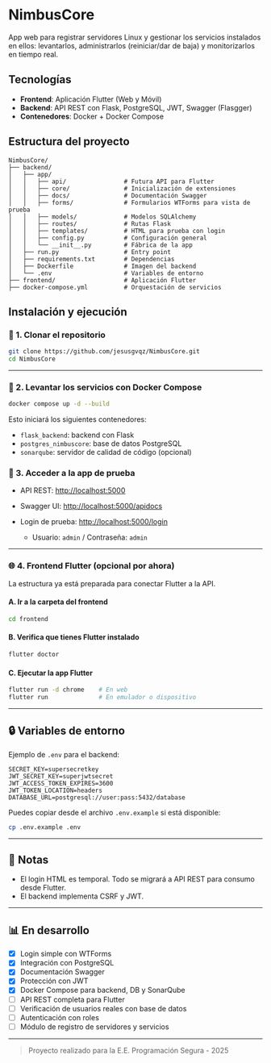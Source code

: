 # NimbusCore

App web para registrar servidores Linux y gestionar los servicios instalados en ellos: levantarlos, administrarlos (reiniciar/dar de baja) y monitorizarlos en tiempo real.

## Tecnologías

* **Frontend**: Aplicación Flutter (Web y Móvil)
* **Backend**: API REST con Flask, PostgreSQL, JWT, Swagger (Flasgger)
* **Contenedores**: Docker + Docker Compose

## Estructura del proyecto

```
NimbusCore/
├── backend/
│   ├── app/
│   │   ├── api/                # Futura API para Flutter
│   │   ├── core/               # Inicialización de extensiones
│   │   ├── docs/               # Documentación Swagger
│   │   ├── forms/              # Formularios WTForms para vista de prueba
│   │   ├── models/             # Modelos SQLAlchemy
│   │   ├── routes/             # Rutas Flask
│   │   ├── templates/          # HTML para prueba con login
│   │   ├── config.py           # Configuración general
│   │   └── __init__.py         # Fábrica de la app
│   ├── run.py                  # Entry point
│   ├── requirements.txt        # Dependencias
│   ├── Dockerfile              # Imagen del backend
│   └── .env                    # Variables de entorno
├── frontend/                   # Aplicación Flutter
├── docker-compose.yml          # Orquestación de servicios
```

## Instalación y ejecución

### 📁 1. Clonar el repositorio

```bash
git clone https://github.com/jesusgvqz/NimbusCore.git
cd NimbusCore
```

---

### 🚧 2. Levantar los servicios con Docker Compose

```bash
docker compose up -d --build
```

Esto iniciará los siguientes contenedores:

* `flask_backend`: backend con Flask
* `postgres_nimbuscore`: base de datos PostgreSQL
* `sonarqube`: servidor de calidad de código (opcional)

### 🔧 3. Acceder a la app de prueba

* API REST: [http://localhost:5000](http://localhost:5000)
* Swagger UI: [http://localhost:5000/apidocs](http://localhost:5000/apidocs)
* Login de prueba: [http://localhost:5000/login](http://localhost:5000/login)

  * Usuario: `admin` / Contraseña: `admin`

---

### 🌐 4. Frontend Flutter (opcional por ahora)

La estructura ya está preparada para conectar Flutter a la API.

#### A. Ir a la carpeta del frontend

```bash
cd frontend
```

#### B. Verifica que tienes Flutter instalado

```bash
flutter doctor
```

#### C. Ejecutar la app Flutter

```bash
flutter run -d chrome    # En web
flutter run              # En emulador o dispositivo
```

---

## 🔒 Variables de entorno

Ejemplo de `.env` para el backend:

```
SECRET_KEY=supersecretkey
JWT_SECRET_KEY=superjwtsecret
JWT_ACCESS_TOKEN_EXPIRES=3600
JWT_TOKEN_LOCATION=headers
DATABASE_URL=postgresql://user:pass:5432/database
```

Puedes copiar desde el archivo `.env.example` si está disponible:

```bash
cp .env.example .env
```

---

## 🚫 Notas

* El login HTML es temporal. Todo se migrará a API REST para consumo desde Flutter.
* El backend implementa CSRF y JWT.

---

## 📊 En desarrollo

* [x] Login simple con WTForms
* [x] Integración con PostgreSQL
* [x] Documentación Swagger
* [x] Protección con JWT
* [x] Docker Compose para backend, DB y SonarQube
* [ ] API REST completa para Flutter
* [ ] Verificación de usuarios reales con base de datos
* [ ] Autenticación con roles
* [ ] Módulo de registro de servidores y servicios

---

> Proyecto realizado para la E.E. Programación Segura - 2025
